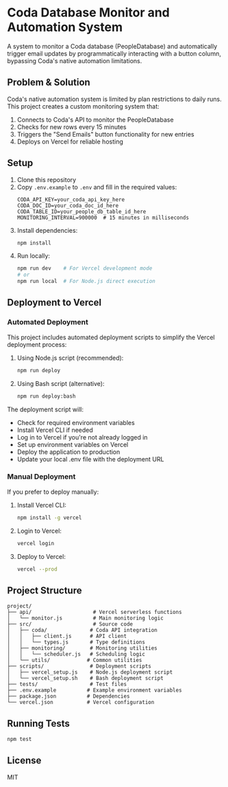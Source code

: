 # Coda Database Monitor and Automation System

A system to monitor a Coda database (PeopleDatabase) and automatically trigger email updates by programmatically interacting with a button column, bypassing Coda's native automation limitations.

## Problem & Solution

Coda's native automation system is limited by plan restrictions to daily runs. This project creates a custom monitoring system that:

1. Connects to Coda's API to monitor the PeopleDatabase
2. Checks for new rows every 15 minutes
3. Triggers the "Send Emails" button functionality for new entries
4. Deploys on Vercel for reliable hosting

## Setup

1. Clone this repository
2. Copy `.env.example` to `.env` and fill in the required values:
   ```
   CODA_API_KEY=your_coda_api_key_here
   CODA_DOC_ID=your_coda_doc_id_here
   CODA_TABLE_ID=your_people_db_table_id_here
   MONITORING_INTERVAL=900000  # 15 minutes in milliseconds
   ```
3. Install dependencies:
   ```bash
   npm install
   ```
4. Run locally:
   ```bash
   npm run dev    # For Vercel development mode
   # or
   npm run local  # For Node.js direct execution
   ```

## Deployment to Vercel

### Automated Deployment

This project includes automated deployment scripts to simplify the Vercel deployment process:

1. Using Node.js script (recommended):
   ```bash
   npm run deploy
   ```

2. Using Bash script (alternative):
   ```bash
   npm run deploy:bash
   ```

The deployment script will:
- Check for required environment variables
- Install Vercel CLI if needed
- Log in to Vercel if you're not already logged in
- Set up environment variables on Vercel
- Deploy the application to production
- Update your local .env file with the deployment URL

### Manual Deployment

If you prefer to deploy manually:

1. Install Vercel CLI:
   ```bash
   npm install -g vercel
   ```
2. Login to Vercel:
   ```bash
   vercel login
   ```
3. Deploy to Vercel:
   ```bash
   vercel --prod
   ```

## Project Structure

```
project/
├── api/                    # Vercel serverless functions
│   └── monitor.js          # Main monitoring logic
├── src/                    # Source code
│   ├── coda/              # Coda API integration
│   │   ├── client.js      # API client
│   │   └── types.js       # Type definitions
│   ├── monitoring/        # Monitoring utilities
│   │   └── scheduler.js   # Scheduling logic
│   └── utils/            # Common utilities
├── scripts/               # Deployment scripts
│   ├── vercel_setup.js    # Node.js deployment script
│   └── vercel_setup.sh    # Bash deployment script
├── tests/                 # Test files
├── .env.example          # Example environment variables
├── package.json          # Dependencies
└── vercel.json           # Vercel configuration
```

## Running Tests

```bash
npm test
```

## License

MIT 